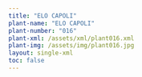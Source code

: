 ```yaml
---
title: "ELO CAPOLI"
plant-name: "ELO CAPOLI"
plant-number: "016"
plant-xml: /assets/xml/plant016.xml
plant-img: /assets/img/plant016.jpg
layout: single-xml
toc: false
---
```

